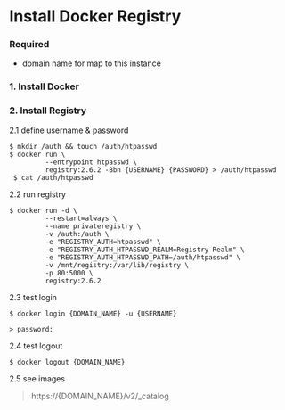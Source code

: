 # Install Docker Registry

### Required
- domain name for map to this instance 

### 1. Install Docker 
### 2. Install Registry

2.1  define username & password

```shell
$ mkdir /auth && touch /auth/htpasswd
$ docker run \
         --entrypoint htpasswd \
         registry:2.6.2 -Bbn {USERNAME} {PASSWORD} > /auth/htpasswd
 $ cat /auth/htpasswd
```

2.2 run registry
```shell
$ docker run -d \
         --restart=always \
         --name privateregistry \
         -v /auth:/auth \
         -e "REGISTRY_AUTH=htpasswd" \
         -e "REGISTRY_AUTH_HTPASSWD_REALM=Registry Realm" \
         -e "REGISTRY_AUTH_HTPASSWD_PATH=/auth/htpasswd" \
         -v /mnt/registry:/var/lib/registry \
         -p 80:5000 \
         registry:2.6.2
```
2.3 test login
```shell
$ docker login {DOMAIN_NAME} -u {USERNAME}

> password: 
```

2.4 test logout
```shell 
$ docker logout {DOMAIN_NAME}
```
2.5 see images

> https://{DOMAIN_NAME}/v2/_catalog
